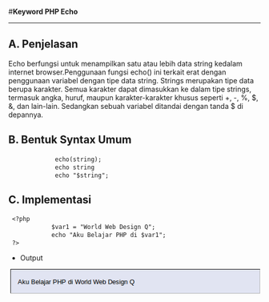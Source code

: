 #**Keyword PHP Echo**
***

## **A. Penjelasan**

Echo berfungsi untuk menampilkan satu atau lebih data string kedalam internet browser.Penggunaan fungsi echo() ini terkait erat dengan penggunaan variabel dengan tipe data string. Strings merupakan tipe data berupa karakter. Semua karakter dapat dimasukkan ke dalam tipe strings, termasuk angka, huruf, maupun karakter-karakter khusus seperti +, -, %, $, &, dan lain-lain. Sedangkan sebuah variabel ditandai 
dengan tanda $ di depannya.


## **B. Bentuk Syntax Umum**

                 echo(string);
                 echo string
                 echo "$string"; 
 
## **C. Implementasi**
     <?php
                $var1 = "World Web Design Q";
                echo "Aku Belajar PHP di $var1";
     ?>

* Output

![Screenshot](img/echo.png) 
         

